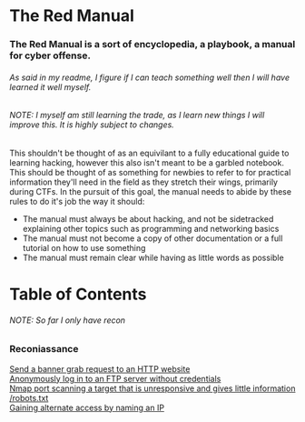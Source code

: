 # The Red Manual

### The Red Manual is a sort of encyclopedia, a playbook, a manual for cyber offense.

###### As said in my readme, I figure if I can teach something well then I will have learned it well myself.
###### NOTE: I myself am still learning the trade, as I learn new things I will improve this. It is highly subject to changes.

This shouldn't be thought of as an equivilant to a fully educational guide to learning hacking, however this also isn't meant to be a garbled notebook. This should be thought of as something for newbies to refer to for practical information they'll need in the field as they stretch their wings, primarily during CTFs. In the pursuit of this goal, the manual needs to abide by these rules to do it's job the way it should:
 
 - The manual must always be about hacking, and not be sidetracked explaining other topics such as programming and networking basics
 - The manual must not become a copy of other documentation or a full tutorial on how to use something
 - The manual must remain clear while having as little words as possible



# Table of Contents
###### NOTE: So far I only have recon
### Reconiassance
[Send a banner grab request to an HTTP website](https://github.com/Cipher-Visor/The-Red-Manual/blob/main/HTTP_Banner_Grab.md) <br>
[Anonymously log in to an FTP server without credentials](https://github.com/Cipher-Visor/The-Red-Manual/blob/main/FTP_Anonymous_Login.md) <br>
[Nmap port scanning a target that is unresponsive and gives little information](https://github.com/Cipher-Visor/The-Red-Manual/blob/main/Nmap_Scan_an_Unresponsive_Target.md) <br>
[/robots.txt](https://github.com/Cipher-Visor/The-Red-Manual/blob/main/robots.txt.md) <br>
[Gaining alternate access by naming an IP](https://github.com/Cipher-Visor/The-Red-Manual/blob/main/Gaining%20alternate%20access%20by%20naming%20an%20IP.md) <br>
